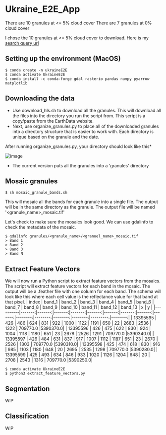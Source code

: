 # Ukraine_E2E_App

There are 10 granules at <= 5% cloud cover
There are 7 granules at 0% cloud cover

I chose the 10 granules at <= 5% cloud cover to download. Here is my [search query url](https://search.earthdata.nasa.gov/search/granules?p=C2021957295-LPCLOUD&pg[0][v]=f&pg[0][cc][max]=5&pg[0][gsk]=start_date&q=hls&sb[0]=27.59326%2C48.93109%2C29.06104%2C49.37046&qt=2022-03-01T00%3A00%3A00.000Z%2C2022-04-15T23%3A59%3A59.999Z&tl=1681489962!3!!&lat=49.02099609375&long=26.26171875&zoom=7)


## Setting up the environment (MacOS)
```shell
$ conda create -n ukraineE2E
$ conda activate UkraineE2E
$ conda install -c conda-forge gdal rasterio pandas numpy pyarrow matplotlib
```

## Downloading the data
- Use download_hls.sh to download all the granules. This will download all the files into the directory you run the script from. This script is a copy/paste from the EarthData website.
- Next, use organize_granules.py to place all of the downloaded granules into a directory structure that is easier to work with. Each directory is unique based on the granule and the date.

After running organize_granules.py, your directory should look like this*

![image](https://github.com/easierdata/Ukraine_E2E_App/assets/9572232/be20d152-b9ed-4f21-8251-b71b6f4ce900)
* The current version puts all the granules into a 'granules' directory
## Mosaic granules
```shell
$ sh mosaic_granule_bands.sh
```
This will mosaic all the bands for each granule into a single file. The output will be in the same directory as the granule. The output file will be named '<granule_name>_mosaic.tif'

Let's check to make sure the mosaics look good. We can use gdalinfo to check the metadata of the mosaic.
```shell
$ gdalinfo granules/<granule_name>/<granuel_name>_mosaic.tif
> Band 1
> Band 2
> Band 3
> Band N
```

## Extract Feature Vectors
We will now run a Python script to extract feature vectors from the mosaics. The script will extract feature vectors for each band in the mosaic. The output will be a .feather file with one column for each band. The schema will look like this where each cell value is the reflectance value for that band at that pixel.
|  index  | band_1 | band_2 | band_3 | band_4 | band_5 | band_6 | band_7 | band_8 | band_9 | band_10 | band_11 | band_12 | band_13 |        x |       y |
|----------|-------:|-------:|-------:|-------:|-------:|-------:|-------:|-------:|-------:|--------:|--------:|--------:|--------:|---------:|--------:|
| 13395595 |    426 |    486 |    624 |    831 |    922 |   1000 |   1122 |   1191 |    650 |      22 |    2683 |    2536 |    1322 | 709770.0 |5390370.0|
| 13395596 |    426 |    475 |    622 |    830 |    924 |   1004 |   1118 |   1180 |    651 |      23 |    2678 |    2526 |    1291 | 709770.0 |5390340.0|
| 13395597 |    426 |    484 |    631 |    837 |    917 |   1007 |   1112 |   1187 |    651 |      23 |    2670 |    2526 |    1303 | 709770.0 |5390310.0|
| 13395598 |    425 |    474 |    618 |    830 |    916 |    985 |   1103 |   1180 |    648 |      20 |    2695 |    2535 |    1298 | 709770.0 |5390280.0|
| 13395599 |    425 |    493 |    634 |    846 |    933 |   1020 |   1126 |   1204 |    648 |      20 |    2708 |    2543 |    1316 | 709770.0 |5390250.0|


```shell
$ conda activate UkraineE2E
$ python3 extract_feature_vectors.py
```

## Segmentation
WIP

## Classification
WIP
